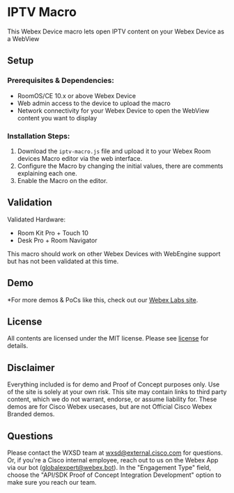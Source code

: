 # IPTV Macro

This Webex Device macro lets open IPTV content on your Webex Device as a WebView

## Setup

### Prerequisites & Dependencies: 

- RoomOS/CE 10.x or above Webex Device
- Web admin access to the device to upload the macro
- Network connectivity for your Webex Device to open the WebView content you want to display

### Installation Steps:

1. Download the ``iptv-macro.js`` file and upload it to your Webex Room devices Macro editor via the web interface.
2. Configure the Macro by changing the initial values, there are comments explaining each one.
3. Enable the Macro on the editor.

## Validation

Validated Hardware:

* Room Kit Pro + Touch 10
* Desk Pro + Room Navigator

This macro should work on other Webex Devices with WebEngine support but has not been validated at this time.

## Demo

*For more demos & PoCs like this, check out our [Webex Labs site](https://collabtoolbox.cisco.com/webex-labs).


## License

All contents are licensed under the MIT license. Please see [license](LICENSE) for details.


## Disclaimer

Everything included is for demo and Proof of Concept purposes only. Use of the site is solely at your own risk. This site may contain links to third party content, which we do not warrant, endorse, or assume liability for. These demos are for Cisco Webex usecases, but are not Official Cisco Webex Branded demos.


## Questions
Please contact the WXSD team at [wxsd@external.cisco.com](mailto:wxsd@external.cisco.com?subject=iptv-macro) for questions. Or, if you're a Cisco internal employee, reach out to us on the Webex App via our bot (globalexpert@webex.bot). In the "Engagement Type" field, choose the "API/SDK Proof of Concept Integration Development" option to make sure you reach our team. 
